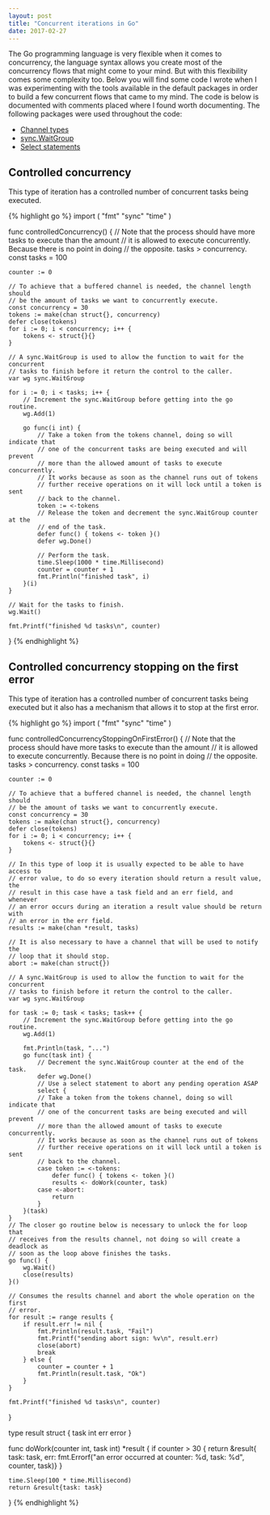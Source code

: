 ```yaml
---
layout: post
title: "Concurrent iterations in Go"
date: 2017-02-27
---
```


The Go programming language is very flexible when it comes to concurrency, the language syntax allows you create most of the concurrency flows that might come to your mind. But with this flexibility comes some complexity too. Below you will find some code I wrote when I was experimenting with the tools available in the default packages in order to build a few concurrent flows that came to my mind. The code is below is documented with comments placed where I found worth documenting. The following packages were used throughout the code:

* [Channel types](https://golang.org/ref/spec#Channel_types)
* [sync.WaitGroup](https://golang.org/pkg/sync/#WaitGroup)
* [Select statements](https://golang.org/ref/spec#Select_statements)

## Controlled concurrency

This type of iteration has a controlled number of concurrent tasks being executed.

{% highlight go %}
import (
    "fmt"
    "sync"
    "time"
)

func controlledConcurrency() {
    // Note that the process should have more tasks to execute than the amount
    // it is allowed to execute concurrently. Because there is no point in doing
    // the opposite. tasks > concurrency.
    const tasks = 100

    counter := 0

    // To achieve that a buffered channel is needed, the channel length should
    // be the amount of tasks we want to concurrently execute.
    const concurrency = 30
    tokens := make(chan struct{}, concurrency)
    defer close(tokens)
    for i := 0; i < concurrency; i++ {
        tokens <- struct{}{}
    }

    // A sync.WaitGroup is used to allow the function to wait for the concurrent
    // tasks to finish before it return the control to the caller.
    var wg sync.WaitGroup

    for i := 0; i < tasks; i++ {
        // Increment the sync.WaitGroup before getting into the go routine.
        wg.Add(1)

        go func(i int) {
            // Take a token from the tokens channel, doing so will indicate that
            // one of the concurrent tasks are being executed and will prevent
            // more than the allowed amount of tasks to execute concurrently.
            // It works because as soon as the channel runs out of tokens
            // further receive operations on it will lock until a token is sent
            // back to the channel.
            token := <-tokens
            // Release the token and decrement the sync.WaitGroup counter at the
            // end of the task.
            defer func() { tokens <- token }()
            defer wg.Done()

            // Perform the task.
            time.Sleep(1000 * time.Millisecond)
            counter = counter + 1
            fmt.Println("finished task", i)
        }(i)
    }

    // Wait for the tasks to finish.
    wg.Wait()

    fmt.Printf("finished %d tasks\n", counter)
}
{% endhighlight %}

## Controlled concurrency stopping on the first error

This type of iteration has a controlled number of concurrent tasks being executed but it also has a mechanism that allows it to stop at the first error.

{% highlight go %}
import (
    "fmt"
    "sync"
    "time"
)

func controlledConcurrencyStoppingOnFirstError() {
    // Note that the process should have more tasks to execute than the amount
    // it is allowed to execute concurrently. Because there is no point in doing
    // the opposite. tasks > concurrency.
    const tasks = 100

    counter := 0

    // To achieve that a buffered channel is needed, the channel length should
    // be the amount of tasks we want to concurrently execute.
    const concurrency = 30
    tokens := make(chan struct{}, concurrency)
    defer close(tokens)
    for i := 0; i < concurrency; i++ {
        tokens <- struct{}{}
    }

    // In this type of loop it is usually expected to be able to have access to
    // error value, to do so every iteration should return a result value, the
    // result in this case have a task field and an err field, and whenever
    // an error occurs during an iteration a result value should be return with
    // an error in the err field.
    results := make(chan *result, tasks)

    // It is also necessary to have a channel that will be used to notify the
    // loop that it should stop.
    abort := make(chan struct{})

    // A sync.WaitGroup is used to allow the function to wait for the concurrent
    // tasks to finish before it return the control to the caller.
    var wg sync.WaitGroup

    for task := 0; task < tasks; task++ {
        // Increment the sync.WaitGroup before getting into the go routine.
        wg.Add(1)

        fmt.Println(task, "...")
        go func(task int) {
            // Decrement the sync.WaitGroup counter at the end of the task.
            defer wg.Done()
            // Use a select statement to abort any pending operation ASAP
            select {
            // Take a token from the tokens channel, doing so will indicate that
            // one of the concurrent tasks are being executed and will prevent
            // more than the allowed amount of tasks to execute concurrently.
            // It works because as soon as the channel runs out of tokens
            // further receive operations on it will lock until a token is sent
            // back to the channel.
            case token := <-tokens:
                defer func() { tokens <- token }()
                results <- doWork(counter, task)
            case <-abort:
                return
            }
        }(task)
    }
    // The closer go routine below is necessary to unlock the for loop that
    // receives from the results channel, not doing so will create a deadlock as
    // soon as the loop above finishes the tasks.
    go func() {
        wg.Wait()
        close(results)
    }()

    // Consumes the results channel and abort the whole operation on the first
    // error.
    for result := range results {
        if result.err != nil {
            fmt.Println(result.task, "Fail")
            fmt.Printf("sending abort sign: %v\n", result.err)
            close(abort)
            break
        } else {
            counter = counter + 1
            fmt.Println(result.task, "Ok")
        }
    }

    fmt.Printf("finished %d tasks\n", counter)
}

type result struct {
    task int
    err  error
}

func doWork(counter int, task int) *result {
    if counter > 30 {
        return &result{
            task: task,
            err: fmt.Errorf("an error occurred at counter: %d, task: %d",
                counter, task)}
    }

    time.Sleep(100 * time.Millisecond)
    return &result{task: task}
}
{% endhighlight %}